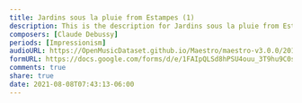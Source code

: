 ```yaml
---
title: Jardins sous la pluie from Estampes (1)
description: This is the description for Jardins sous la pluie from Estampes by Claude Debussy
composers: [Claude Debussy]
periods: [Impressionism]
audioURL: https://OpenMusicDataset.github.io/Maestro/maestro-v3.0.0/2011/MIDI-Unprocessed_04_R3_2011_MID--AUDIO_R3-D2_05_Track05_wav.midi
formURL: https://docs.google.com/forms/d/e/1FAIpQLSd8hPSU4ouu_3T9hu9C0sDWozDulL6t1FN3vXOfeuBNL76ZOg/viewform
comments: true
share: true
date: 2021-08-08T07:43:13-06:00
---
```

